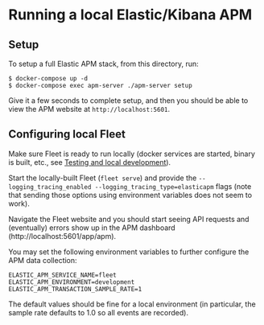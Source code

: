 # Running a local Elastic/Kibana APM

## Setup

To setup a full Elastic APM stack, from this directory, run:

```
$ docker-compose up -d
$ docker-compose exec apm-server ./apm-server setup
```

Give it a few seconds to complete setup, and then you should be able to view the APM website at `http://localhost:5601`.

## Configuring local Fleet

Make sure Fleet is ready to run locally (docker services are started, binary is built, etc., see [Testing and local development](../../docs/Contributing/Testing-and-local-development.md)).

Start the locally-built Fleet (`fleet serve`) and provide the `--logging_tracing_enabled --logging_tracing_type=elasticapm` flags (note that sending those options using environment variables does not seem to work).

Navigate the Fleet website and you should start seeing API requests and (eventually) errors show up in the APM dashboard (http://localhost:5601/app/apm).

You may set the following environment variables to further configure the APM data collection:

```
ELASTIC_APM_SERVICE_NAME=fleet
ELASTIC_APM_ENVIRONMENT=development
ELASTIC_APM_TRANSACTION_SAMPLE_RATE=1
```

The default values should be fine for a local environment (in particular, the sample rate defaults to 1.0 so all events are recorded).
